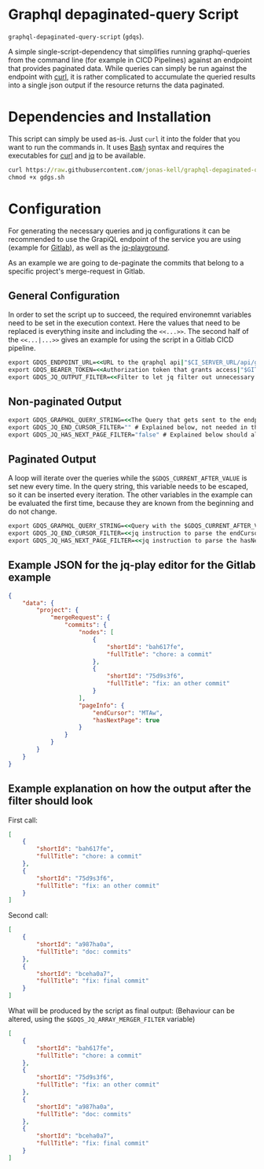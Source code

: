 # Graphql depaginated-query Script

`graphql-depaginated-query-script` (`gdqs`).

A simple single-script-dependency that simplifies running graphql-queries from the command line (for example in CICD Pipelines) against an endpoint that provides paginated data.
While queries can simply be run against the endpoint with [curl](https://curl.se/), it is rather complicated to accumulate the queried results into a single json output if the resource returns the data paginated.

# Dependencies and Installation

This script can simply be used as-is. Just `curl` it into the folder that you want to run the commands in.
It uses [Bash](https://www.gnu.org/software/bash/) syntax and requires the executables for [curl](https://curl.se/) and [jq](https://stedolan.github.io/jq/) to be available.

```cmd
curl https://raw.githubusercontent.com/jonas-kell/graphql-depaginated-query-script/master/gdqs.sh --output gdqs.sh
chmod +x gdgs.sh
```

# Configuration

For generating the necessary queries and jq configurations it can be recommended to use the GrapiQL endpoint of the service you are using (example for [Gitlab](https://gitlab.com/-/graphql-explorer)), as well as the [jq-playground](https://jqplay.org/).

As an example we are going to de-paginate the commits that belong to a specific project's merge-request in Gitlab.

## General Configuration

In order to set the script up to succeed, the required environemnt variables need to be set in the execution context.
Here the values that need to be replaced is everything insite and including the `<<...>>`.
The second half of the `<<...|...>>` gives an example for using the script in a Gitlab CICD pipeline.

```cmd
export GDQS_ENDPOINT_URL=<<URL to the qraphql api|"$CI_SERVER_URL/api/graphql">>
export GDQS_BEARER_TOKEN=<<Authorization token that grants access|"$GITLAB_API_ACCESS_TOKEN">> #(For Gitlab bind a custom secret-CICD-variable with a token with api-read access to $GITLAB_API_ACCESS_TOKEN or any other variable name of your chosing)
export GDQS_JQ_OUTPUT_FILTER=<<Filter to let jq filter out unnecessary parts of the output|".[][][][].nodes">>
```

## Non-paginated Output

```cmd
export GDQS_GRAPHQL_QUERY_STRING=<<The Query that gets sent to the endpoint|"{\"query\": \"query{project(fullPath:\\\"$CI_PROJECT_PATH\\\"){mergeRequest(iid:\\\"$CI_MERGE_REQUEST_IID\\\"){commits{nodes{shortId,fullTitle}}}}}\"}">>
export GDQS_JQ_END_CURSOR_FILTER="" # Explained below, not needed in this case
export GDQS_JQ_HAS_NEXT_PAGE_FILTER="false" # Explained below should always return false if no pagination is wanted
```

## Paginated Output

A loop will iterate over the queries while the `$GDQS_CURRENT_AFTER_VALUE` is set new every time.
In the query string, this variable needs to be escaped, so it can be inserted every iteration.
The other variables in the example can be evaluated the first time, because they are known from the beginning and do not change.

```cmd
export GDQS_GRAPHQL_QUERY_STRING=<<Query with the $GDQS_CURRENT_AFTER_VALUE at the right place|"{\"query\": \"query{project(fullPath:\\\"$CI_PROJECT_PATH\\\"){mergeRequest(iid:\\\"$CI_MERGE_REQUEST_IID\\\"){commits(after:\\\"\$GDQS_CURRENT_AFTER_VALUE\\\"){nodes{shortId,fullTitle},pageInfo{endCursor,hasNextPage}}}}}\"}">>
export GDQS_JQ_END_CURSOR_FILTER=<<jq instruction to parse the endCursor variable from the curl output|".[][][][].pageInfo.endCursor">>
export GDQS_JQ_HAS_NEXT_PAGE_FILTER=<<jq instruction to parse the hasNextPage variable from the curl output|".[][][][].pageInfo.hasNextPage">>
```

## Example JSON for the jq-play editor for the Gitlab example

```json
{
    "data": {
        "project": {
            "mergeRequest": {
                "commits": {
                    "nodes": [
                        {
                            "shortId": "bah617fe",
                            "fullTitle": "chore: a commit"
                        },
                        {
                            "shortId": "75d9s3f6",
                            "fullTitle": "fix: an other commit"
                        }
                    ],
                    "pageInfo": {
                        "endCursor": "MTAw",
                        "hasNextPage": true
                    }
                }
            }
        }
    }
}
```

## Example explanation on how the output after the filter should look

First call:

```json
[
    {
        "shortId": "bah617fe",
        "fullTitle": "chore: a commit"
    },
    {
        "shortId": "75d9s3f6",
        "fullTitle": "fix: an other commit"
    }
]
```

Second call:

```json
[
    {
        "shortId": "a987ha0a",
        "fullTitle": "doc: commits"
    },
    {
        "shortId": "bceha0a7",
        "fullTitle": "fix: final commit"
    }
]
```

What will be produced by the script as final output: (Behaviour can be altered, using the `$GDQS_JQ_ARRAY_MERGER_FILTER` variable)

```json
[
    {
        "shortId": "bah617fe",
        "fullTitle": "chore: a commit"
    },
    {
        "shortId": "75d9s3f6",
        "fullTitle": "fix: an other commit"
    },
    {
        "shortId": "a987ha0a",
        "fullTitle": "doc: commits"
    },
    {
        "shortId": "bceha0a7",
        "fullTitle": "fix: final commit"
    }
]
```
